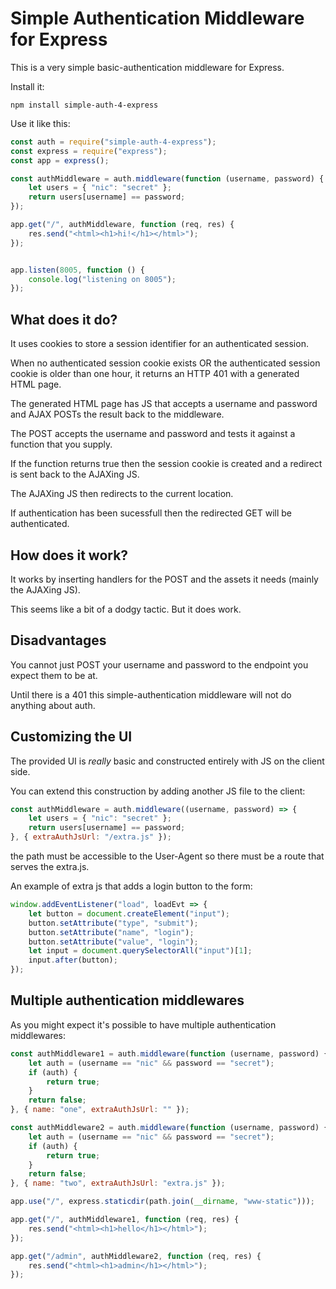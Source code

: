 # Simple Authentication Middleware for Express

This is a very simple basic-authentication middleware for Express.

Install it:

```
npm install simple-auth-4-express
```

Use it like this:

```javascript
const auth = require("simple-auth-4-express");
const express = require("express");
const app = express();

const authMiddleware = auth.middleware(function (username, password) {
    let users = { "nic": "secret" };
    return users[username] == password;
});

app.get("/", authMiddleware, function (req, res) {
    res.send("<html><h1>hi!</h1></html>");
});


app.listen(8005, function () {
    console.log("listening on 8005");
});

```

## What does it do?

It uses cookies to store a session identifier for an authenticated session.

When no authenticated session cookie exists OR the authenticated
session cookie is older than one hour, it returns an HTTP 401 with a
generated HTML page.

The generated HTML page has JS that accepts a username and password
and AJAX POSTs the result back to the middleware.

The POST accepts the username and password and tests it against a
function that you supply.

If the function returns true then the session cookie is created and a
redirect is sent back to the AJAXing JS.

The AJAXing JS then redirects to the current location.

If authentication has been sucessfull then the redirected GET will be
authenticated.


## How does it work?

It works by inserting handlers for the POST and the assets it needs
(mainly the AJAXing JS).

This seems like a bit of a dodgy tactic. But it does work.


## Disadvantages

You cannot just POST your username and password to the endpoint you
expect them to be at.

Until there is a 401 this simple-authentication middleware will not do
anything about auth.

## Customizing the UI

The provided UI is *really* basic and constructed entirely with JS on
the client side.

You can extend this construction by adding another JS file to the
client:

```javascript
const authMiddleware = auth.middleware((username, password) => {
    let users = { "nic": "secret" };
    return users[username] == password;
}, { extraAuthJsUrl: "/extra.js" });
```

the path must be accessible to the User-Agent so there must be a route
that serves the extra.js.

An example of extra js that adds a login button to the form:

```javascript
window.addEventListener("load", loadEvt => {
    let button = document.createElement("input");
    button.setAttribute("type", "submit");
    button.setAttribute("name", "login");
    button.setAttribute("value", "login");
    let input = document.querySelectorAll("input")[1];
    input.after(button);
});
```

## Multiple authentication middlewares

As you might expect it's possible to have multiple authentication
middlewares:

```javascript
const authMiddleware1 = auth.middleware(function (username, password) {
    let auth = (username == "nic" && password == "secret");
    if (auth) {
        return true;
    }
    return false;
}, { name: "one", extraAuthJsUrl: "" });

const authMiddleware2 = auth.middleware(function (username, password) {
    let auth = (username == "nic" && password == "secret");
    if (auth) {
        return true;
    }
    return false;
}, { name: "two", extraAuthJsUrl: "extra.js" });

app.use("/", express.staticdir(path.join(__dirname, "www-static")));

app.get("/", authMiddleware1, function (req, res) {
    res.send("<html><h1>hello</h1></html>");
});

app.get("/admin", authMiddleware2, function (req, res) {
    res.send("<html><h1>admin</h1></html>");
});
```

